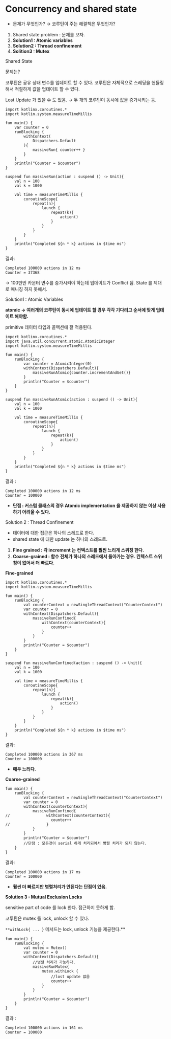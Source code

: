 # Concurrency and shared state

- 문제가 무엇인가? → 코루틴이 주는 해결책은 무엇인가?

1. Shared state problem : 문제를 보자. 
2. **Solution1 : Atomic variables** 
3. **Solution2 : Thread confinement** 
4. **Solition3 : Mutex**

Shared State 

문제는? 

코루틴은 공유 상태 변수를 업데이트 할 수 있다. 코루틴은 자체적으로 스레딩을 핸들링 해서 적절하게 값을 업데이트 할 수 있다. 

Lost Update 가 있을 수 도 있음. → 두 개의 코루틴이 동시에 값을 증가시키는 등. 

    import kotlinx.coroutines.*
    import kotlin.system.measureTimeMillis
    
    fun main() {
        var counter = 0
        runBlocking {
            withContext(
                Dispatchers.Default
            ){
                massiveRun{ counter++ }
            }
        }
        println("Counter = $counter")
    }
    
    suspend fun massiveRun(action : suspend () -> Unit){
        val n = 100
        val k = 1000
    
        val time = measureTimeMillis {
            coroutineScope{
                repeat(n){
                    launch {
                        repeat(k){
                            action()
                        }
                    }
                }
            }
        }
        println("Completed ${n * k} actions in $time ms")
    }

결과: 

    Completed 100000 actions in 12 ms
    Counter = 37368

→ 100만번 카운터 변수를 증가시켜야 하는데 업데이트가 Conflict 됨. State 를 제대로 매니징 하지 못해서. 

Solution1 : Atomic Variables 

**atomic → 여러개의 코루틴이 동시에 업데이트 할 경우 각각 기다리고 순서에 맞게 업데이트 해야함.** 

primitive 데이터 타입과 콜렉션에 잘 적용된다. 

    import kotlinx.coroutines.*
    import java.util.concurrent.atomic.AtomicInteger
    import kotlin.system.measureTimeMillis
    
    fun main() {
        runBlocking {
            var counter = AtomicInteger(0)
            withContext(Dispatchers.Default){
                massiveRunAtomic{counter.incrementAndGet()}
            }
            println("Counter = $counter")
        }
    }
    
    suspend fun massiveRunAtomic(action : suspend () -> Unit){
        val n = 100
        val k = 1000
    
        val time = measureTimeMillis {
            coroutineScope{
                repeat(n){
                    launch {
                        repeat(k){
                            action()
                        }
                    }
                }
            }
        }
        println("Completed ${n * k} actions in $time ms")
    }

결과 : 

    Completed 100000 actions in 12 ms
    Counter = 100000

- **단점 : 커스텀 클래스의 경우 Atomic implementation 을 제공하지 않는 이상 사용하기 어려울 수 있다.**

Solution 2 : Thread Confinement 

- 데이터에 대한 접근은 하나의 스레드로 한다.
- shared state 에 대한 update 는 하나의 스레드로.
1. **Fine grained : 각 increment 는 컨텍스트를 훨씬 느리게 스위칭 한다.** 
2. **Coarse-grained : 함수 전체가 하나의 스레드에서 돌아가는 경우. 컨텍스트 스위칭이 없어서 더 빠르다.** 

**Fine-grained**

    import kotlinx.coroutines.*
    import kotlin.system.measureTimeMillis
    
    fun main() {
        runBlocking {
            val counterContext = newSingleThreadContext("CounterContext")
            var counter = 0
            withContext(Dispatchers.Default){
                massiveRunConfined{
                    withContext(counterContext){
                        counter++
                    }
                }
            }
            println("Counter = $counter")
        }
    }
    
    suspend fun massiveRunConfined(action : suspend () -> Unit){
        val n = 100
        val k = 1000
    
        val time = measureTimeMillis {
            coroutineScope{
                repeat(n){
                    launch {
                        repeat(k){
                            action()
                        }
                    }
                }
            }
        }
        println("Completed ${n * k} actions in $time ms")
    }

결과: 

    Completed 100000 actions in 367 ms
    Counter = 100000

- **매우 느리다.**

**Coarse-grained**

    fun main() {
        runBlocking {
            val counterContext = newSingleThreadContext("CounterContext")
            var counter = 0
            withContext(counterContext){
                massiveRunConfined{
    //                withContext(counterContext){
                        counter++
    //                }
                }
            }
            println("Counter = $counter")
            //단점 : 모든것이 serial 하게 처리되어서 병렬 처리가 되지 않는다. 
        }
    }

결과: 

    Completed 100000 actions in 17 ms
    Counter = 100000

- **훨씬 더 빠르지만 병렬처리가 안된다는 단점이 있음.**

**Solution 3 : Mutual Exclusion Locks**

sensitive part of code 를 lock 한다. 접근하지 못하게 함. 

코루틴은 mutex 를 lock, unlock 할 수 있다. 

`**withLock{ ... }` 메서드는 lock, unlock 기능을 제공한다.** 

    fun main() {
        runBlocking {
            val mutex = Mutex()
            var counter = 0
            withContext(Dispatchers.Default){
                //병렬 처리가 가능하다. 
                massiveRunMutex{
                    mutex.withLock {
                        //lost update 없음 
                        counter++
                    }
                }
            }
            println("Counter = $counter")
        }
    }

결과 :

    Completed 100000 actions in 161 ms
    Counter = 100000